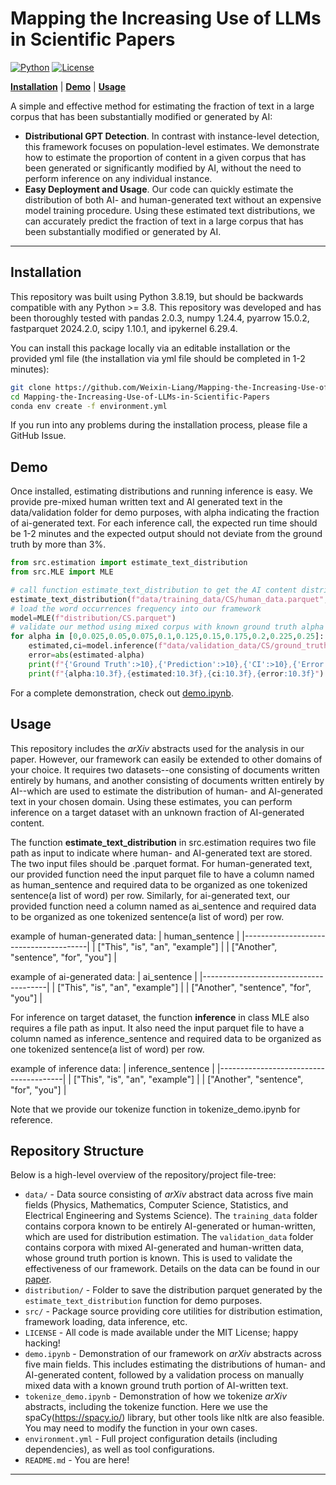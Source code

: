 # Mapping the Increasing Use of LLMs in Scientific Papers

[![Python](https://img.shields.io/badge/python-3.8.19-blue?style=for-the-badge)](https://www.python.org)
[![License](https://img.shields.io/github/license/TRI-ML/prismatic-vlms?style=for-the-badge)](LICENSE)

[**Installation**](#installation) | [**Demo**](#demo) | [**Usage**](#usage)

A simple and effective method for estimating
the fraction of text in a large corpus that has been substantially modified or generated by AI:

- **Distributional GPT Detection**. In contrast with instance-level detection, this framework focuses on population-level estimates. We demonstrate how to
estimate the proportion of content in a given corpus that has
been generated or significantly modified by AI, without the
need to perform inference on any individual instance.
- **Easy Deployment and Usage**. Our code can quickly estimate the distribution of both AI- and human-generated text without an expensive model training procedure. Using these estimated text distributions, we can accurately predict the fraction of text in a large corpus that has been substantially modified or generated by AI.

---

## Installation

This repository was built using Python 3.8.19, but should be backwards compatible with any Python >= 3.8. This 
repository was developed and has been thoroughly tested with pandas 2.0.3, numpy 1.24.4, pyarrow 15.0.2, fastparquet 2024.2.0, scipy 1.10.1, and ipykernel 6.29.4.

You can install this package locally via an editable installation or the provided yml file (the installation via yml file should be completed in 1-2 minutes):

```bash
git clone https://github.com/Weixin-Liang/Mapping-the-Increasing-Use-of-LLMs-in-Scientific-Papers.git
cd Mapping-the-Increasing-Use-of-LLMs-in-Scientific-Papers
conda env create -f environment.yml
```

If you run into any problems during the installation process, please file a GitHub Issue.

## Demo

Once installed, estimating distributions and running inference is easy. We provide pre-mixed human written text and AI generated text in the data/validation folder for demo purposes, with alpha indicating the fraction of ai-generated text. For each inference call, the expected run time should be 1-2 minutes and the expected output should not deviate from the ground truth by more than 3%.

```python
from src.estimation import estimate_text_distribution
from src.MLE import MLE

# call function estimate_text_distribution to get the AI content distribution & human content distribution
estimate_text_distribution(f"data/training_data/CS/human_data.parquet",f"data/training_data/CS/ai_data.parquet",f"distribution/CS.parquet")
# load the word occurrences frequency into our framework
model=MLE(f"distribution/CS.parquet")
# validate our method using mixed corpus with known ground truth alpha
for alpha in [0,0.025,0.05,0.075,0.1,0.125,0.15,0.175,0.2,0.225,0.25]:
    estimated,ci=model.inference(f"data/validation_data/CS/ground_truth_alpha_{alpha}.parquet")
    error=abs(estimated-alpha)
    print(f"{'Ground Truth':>10},{'Prediction':>10},{'CI':>10},{'Error':>10}")
    print(f"{alpha:10.3f},{estimated:10.3f},{ci:10.3f},{error:10.3f}")
```

For a complete demonstration, check out [demo.ipynb](demo.ipynb).


## Usage

This repository includes the *arXiv* abstracts used for the analysis in our paper. However, our framework can easily be extended to other domains of your choice. It requires two datasets--one consisting of documents written entirely by humans, and another consisting of documents written entirely by AI--which are used to estimate the distribution of human- and AI-generated text in your chosen domain. Using these estimates, you can perform inference on a target dataset with an unknown fraction of AI-generated content.

The function **estimate_text_distribution** in src.estimation requires two file path as input to indicate where human- and AI-generated text are stored. The two input files should be .parquet format. For human-generated text, our provided function need the input parquet file to have a column named as human_sentence and required data to be organized as one tokenized sentence(a list of word) per row. Similarly, for ai-generated text, our provided function need a column named as ai_sentence and required data to be organized as one tokenized sentence(a list of word) per row.

example of human-generated data:
| human_sentence                        | 
|---------------------------------------|
| ["This", "is", "an", "example"]       |
| ["Another", "sentence", "for", "you"] |

example of ai-generated data:
| ai_sentence                           | 
|---------------------------------------|
| ["This", "is", "an", "example"]       |
| ["Another", "sentence", "for", "you"] |


For inference on target dataset, the function **inference** in class MLE also requires a file path as input. It also need the input parquet file to have a column named as inference_sentence and required data to be organized as one tokenized sentence(a list of word) per row.

example of inference data:
| inference_sentence                    | 
|---------------------------------------|
| ["This", "is", "an", "example"]       |
| ["Another", "sentence", "for", "you"] |

Note that we provide our tokenize function in tokenize_demo.ipynb for reference.

## Repository Structure

Below is a high-level overview of the repository/project file-tree:

+ `data/` - Data source consisting of *arXiv* abstract data across five main fields (Physics, Mathematics, Computer Science, Statistics, and Electrical Engineering and Systems Science). The `training_data` folder contains corpora known to be entirely AI-generated or human-written, which are used for distribution estimation. The `validation_data` folder contains corpora with mixed AI-generated and human-written data, whose ground truth portion is known. This is used to validate the effectiveness of our framework. Details on the data can be found in our [paper](https://arxiv.org/abs/2404.01268).
+ `distribution/` - Folder to save the distribution parquet generated by the `estimate_text_distribution` function for demo purposes.
+ `src/` - Package source providing core utilities for distribution estimation, framework loading, data inference, etc.
+ `LICENSE` - All code is made available under the MIT License; happy hacking!
+ `demo.ipynb` - Demonstration of our framework on *arXiv* abstracts across five main fields. This includes estimating the distributions of human- and AI-generated content, followed by a validation process on manually mixed data with a known ground truth portion of AI-written text.
+ `tokenize_demo.ipynb` - Demonstration of how we tokenize *arXiv* abstracts, including the tokenize function. Here we use the spaCy(https://spacy.io/) library, but other tools like nltk are also feasible. You may need to modify the function in your own cases.
+ `environment.yml` - Full project configuration details (including dependencies), as well as tool configurations.
+ `README.md` - You are here!
---